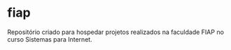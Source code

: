 # fiap
Repositório criado para hospedar projetos realizados na faculdade FIAP no curso Sistemas para Internet.
